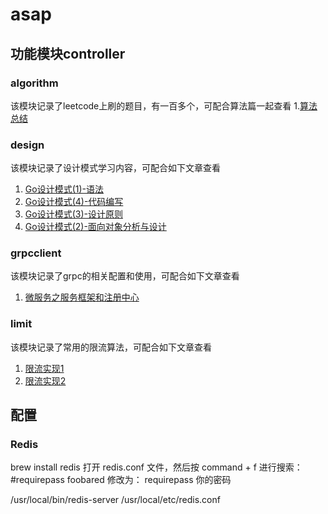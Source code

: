 # asap
## 功能模块controller
### algorithm
该模块记录了leetcode上刷的题目，有一百多个，可配合算法篇一起查看 
1.[算法总结](https://mp.weixin.qq.com/s/pg94QcxIttHUBlGnHBW4zQ)
### design
该模块记录了设计模式学习内容，可配合如下文章查看
1. [Go设计模式(1)-语法](https://mp.weixin.qq.com/s/ZiobMMJ8HjdEnd5CVbo_bw)
2. [Go设计模式(4)-代码编写](https://mp.weixin.qq.com/s/Iml2GCgIpQ9MU06YwJAogw)
3. [Go设计模式(3)-设计原则](https://mp.weixin.qq.com/s/DCho5dPu-BSjpW-eI7GK9g)
4. [Go设计模式(2)-面向对象分析与设计](https://mp.weixin.qq.com/s/hZOeDStnj8DRs7xRxZ5XsQ)
### grpcclient
该模块记录了grpc的相关配置和使用，可配合如下文章查看
1. [微服务之服务框架和注册中心](https://mp.weixin.qq.com/s/sw5JVKtvYx1Jgsf5KSPXmg)
### limit
该模块记录了常用的限流算法，可配合如下文章查看
1. [限流实现1](https://mp.weixin.qq.com/s/hG6QrPPTHjqEaUVQhjDdBg)
2. [限流实现2](https://mp.weixin.qq.com/s/kvkDfCfFjbessU8UAN1O-g)


## 配置
### Redis
brew install redis
打开 redis.conf 文件，然后按 command + f 进行搜索：#requirepass foobared
修改为：
requirepass 你的密码

/usr/local/bin/redis-server /usr/local/etc/redis.conf
